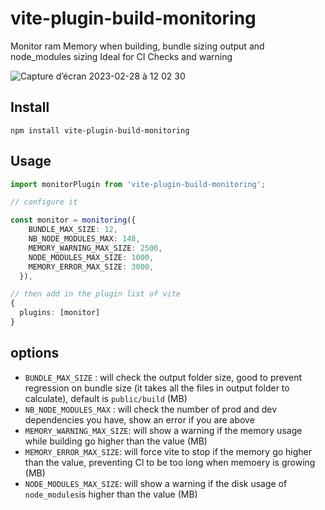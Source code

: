 # vite-plugin-build-monitoring
Monitor ram Memory when building, bundle sizing output and node_modules sizing
Ideal for CI Checks and warning

![Capture d’écran 2023-02-28 à 12 02 30](https://user-images.githubusercontent.com/7901366/222119515-3abc943a-3743-422e-8aca-1c6f161b32bf.png)


## Install

`npm install vite-plugin-build-monitoring`

## Usage

```typescript
import monitorPlugin from 'vite-plugin-build-monitoring';

// configure it

const monitor = monitoring({
    BUNDLE_MAX_SIZE: 12,
    NB_NODE_MODULES_MAX: 148,
    MEMORY_WARNING_MAX_SIZE: 2500,
    NODE_MODULES_MAX_SIZE: 1000,
    MEMORY_ERROR_MAX_SIZE: 3000,
  }),

// then add in the plugin list of vite
{
  plugins: [monitor]
}
```


## options

- `BUNDLE_MAX_SIZE` : will check the output folder size, good to prevent regression on bundle size (it takes all the files in output folder to calculate), default is `public/build`  (MB)
- `NB_NODE_MODULES_MAX` : will check the number of prod and dev dependencies you have, show an error if you are above
- `MEMORY_WARNING_MAX_SIZE`: will show a warning if the memory usage while building go higher than the value (MB) 
- `MEMORY_ERROR_MAX_SIZE`: will force vite to stop if the memory go higher than the value, preventing CI to be too long when memoery is growing (MB) 
- `NODE_MODULES_MAX_SIZE`: will show a warning if the disk usage of `node_modules`is higher than the value (MB) 
